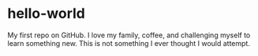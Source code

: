# hello-world
My first repo on GitHub. 
I love my family, coffee, and challenging myself to learn something new. 
This is not something I ever thought I would attempt. 
